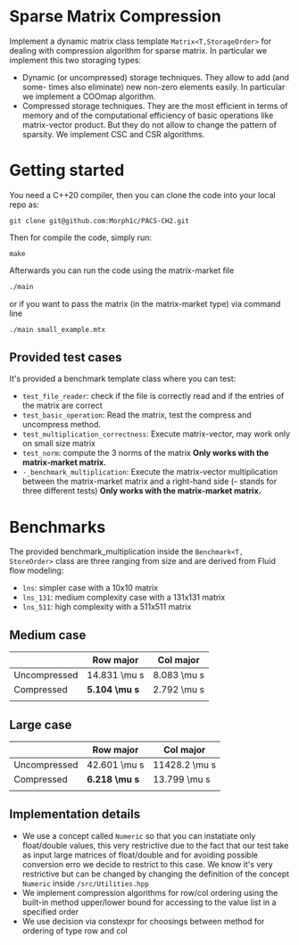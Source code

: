 # Sparse Matrix Compression
Implement a dynamic matrix class template `Matrix<T,StorageOrder>` for dealing with compression algorithm for sparse matrix. In particular we implement this two storaging types:
- Dynamic (or uncompressed) storage techniques. They allow to add (and some-
times also eliminate) new non-zero elements easily. In particular we implement a COOmap algorithm.
- Compressed storage techniques. They are the most efficient in terms of memory
and of the computational efficiency of basic operations like matrix-vector product. But
they do not allow to change the pattern of sparsity. We implement CSC and CSR algorithms.

# Getting started
You need a C++20 compiler, then you can clone the code into your local repo as:
```shell
git clone git@github.com:Morph1c/PACS-CH2.git 
```
Then for compile the code, simply run:
```shell
make 
```
Afterwards you can run the code using the matrix-market file

```sh
./main
```

or if you want to pass the matrix (in the matrix-market type) via command line
```sh
./main small_example.mtx
```

## Provided test cases
It's provided a benchmark template class where you can test:

- ``test_file_reader``: check if the file is correctly read and if the entries of the matrix are correct
- ``test_basic_operation``: Read the matrix, test the compress and uncompress method.
- ``test_multiplication_correctness``: Execute matrix-vector, may work only on small size matrix
- ``test_norm``: compute the 3 norms of the matrix
**Only works with the matrix-market matrix.**
- ``-_benchmark_multiplication``: Execute the matrix-vector multiplication between the matrix-market
matrix and a right-hand side (- stands for three different tests)
**Only works with the matrix-market matrix.**
# Benchmarks
The provided benchmark_multiplication inside the  ``Benchmark<T, StoreOrder>`` class are three ranging from size and are derived from Fluid flow modeling:
- ``lns``: simpler case with a 10x10 matrix
- ``lns_131``: medium complexity case with a 131x131 matrix
- ``lns_511``: high complexity with a 511x511 matrix

## Medium case
| | Row major | Col major |
| ---  | --------- | --- |
| Uncompressed  | 14.831 \mu s | 8.083 \mu s  |
| Compressed  | **5.104 \mu s** | 2.792 \mu s  |
| | | |

## Large case
| | Row major | Col major |
| ---  | --------- | --- |
| Uncompressed  | 42.601 \mu s | 11428.2 \mu s  |
| Compressed  | **6.218 \mu s** | 13.799 \mu s  |
| | | |

## Implementation details
- We use a concept called `Numeric` so that you can instatiate only float/double values, this very restrictive due to the fact that our test take as input large matrices of float/double and for avoiding possible conversion erro we decide to 
restrict to this case. We know it's very restrictive but can be changed by changing the definition of the concept `Numeric` inside `/src/Utilities.hpp`
- We implement compression algorithms for row/col ordering using the built-in method upper/lower bound for accessing to the value list in a specified order
- We use decision via constexpr for choosings between method for ordering of type row and col


